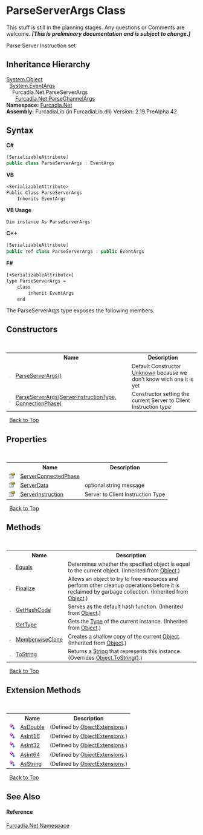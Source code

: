 # ParseServerArgs Class
This stuff is still in the planning stages. Any questions or Comments are welcome. _**\[This is preliminary documentation and is subject to change.\]**_

Parse Server Instruction set


## Inheritance Hierarchy
<a href="http://msdn2.microsoft.com/en-us/library/e5kfa45b" target="_blank">System.Object</a><br />&nbsp;&nbsp;<a href="http://msdn2.microsoft.com/en-us/library/118wxtk3" target="_blank">System.EventArgs</a><br />&nbsp;&nbsp;&nbsp;&nbsp;Furcadia.Net.ParseServerArgs<br />&nbsp;&nbsp;&nbsp;&nbsp;&nbsp;&nbsp;<a href="T_Furcadia_Net_ParseChannelArgs">Furcadia.Net.ParseChannelArgs</a><br />
**Namespace:**&nbsp;<a href="N_Furcadia_Net">Furcadia.Net</a><br />**Assembly:**&nbsp;FurcadiaLib (in FurcadiaLib.dll) Version: 2.19.PreAlpha 42

## Syntax

**C#**<br />
``` C#
[SerializableAttribute]
public class ParseServerArgs : EventArgs
```

**VB**<br />
``` VB
<SerializableAttribute>
Public Class ParseServerArgs
	Inherits EventArgs
```

**VB Usage**<br />
``` VB Usage
Dim instance As ParseServerArgs
```

**C++**<br />
``` C++
[SerializableAttribute]
public ref class ParseServerArgs : public EventArgs
```

**F#**<br />
``` F#
[<SerializableAttribute>]
type ParseServerArgs =  
    class
        inherit EventArgs
    end
```

The ParseServerArgs type exposes the following members.


## Constructors
&nbsp;<table><tr><th></th><th>Name</th><th>Description</th></tr><tr><td>![Public method](media/pubmethod.gif "Public method")</td><td><a href="M_Furcadia_Net_ParseServerArgs__ctor">ParseServerArgs()</a></td><td>
Default Constructor <a href="T_Furcadia_Net_ServerInstructionType">Unknown</a> because we don't know wich one it is yet</td></tr><tr><td>![Public method](media/pubmethod.gif "Public method")</td><td><a href="M_Furcadia_Net_ParseServerArgs__ctor_1">ParseServerArgs(ServerInstructionType, ConnectionPhase)</a></td><td>
Constructor setting the current Server to Client Instruction type</td></tr></table>&nbsp;
<a href="#parseserverargs-class">Back to Top</a>

## Properties
&nbsp;<table><tr><th></th><th>Name</th><th>Description</th></tr><tr><td>![Public property](media/pubproperty.gif "Public property")</td><td><a href="P_Furcadia_Net_ParseServerArgs_ServerConnectedPhase">ServerConnectedPhase</a></td><td></td></tr><tr><td>![Public property](media/pubproperty.gif "Public property")</td><td><a href="P_Furcadia_Net_ParseServerArgs_ServerData">ServerData</a></td><td>
optional string message</td></tr><tr><td>![Public property](media/pubproperty.gif "Public property")</td><td><a href="P_Furcadia_Net_ParseServerArgs_ServerInstruction">ServerInstruction</a></td><td>
Server to Client Instruction Type</td></tr></table>&nbsp;
<a href="#parseserverargs-class">Back to Top</a>

## Methods
&nbsp;<table><tr><th></th><th>Name</th><th>Description</th></tr><tr><td>![Public method](media/pubmethod.gif "Public method")</td><td><a href="http://msdn2.microsoft.com/en-us/library/bsc2ak47" target="_blank">Equals</a></td><td>
Determines whether the specified object is equal to the current object.
 (Inherited from <a href="http://msdn2.microsoft.com/en-us/library/e5kfa45b" target="_blank">Object</a>.)</td></tr><tr><td>![Protected method](media/protmethod.gif "Protected method")</td><td><a href="http://msdn2.microsoft.com/en-us/library/4k87zsw7" target="_blank">Finalize</a></td><td>
Allows an object to try to free resources and perform other cleanup operations before it is reclaimed by garbage collection.
 (Inherited from <a href="http://msdn2.microsoft.com/en-us/library/e5kfa45b" target="_blank">Object</a>.)</td></tr><tr><td>![Public method](media/pubmethod.gif "Public method")</td><td><a href="http://msdn2.microsoft.com/en-us/library/zdee4b3y" target="_blank">GetHashCode</a></td><td>
Serves as the default hash function.
 (Inherited from <a href="http://msdn2.microsoft.com/en-us/library/e5kfa45b" target="_blank">Object</a>.)</td></tr><tr><td>![Public method](media/pubmethod.gif "Public method")</td><td><a href="http://msdn2.microsoft.com/en-us/library/dfwy45w9" target="_blank">GetType</a></td><td>
Gets the <a href="http://msdn2.microsoft.com/en-us/library/42892f65" target="_blank">Type</a> of the current instance.
 (Inherited from <a href="http://msdn2.microsoft.com/en-us/library/e5kfa45b" target="_blank">Object</a>.)</td></tr><tr><td>![Protected method](media/protmethod.gif "Protected method")</td><td><a href="http://msdn2.microsoft.com/en-us/library/57ctke0a" target="_blank">MemberwiseClone</a></td><td>
Creates a shallow copy of the current <a href="http://msdn2.microsoft.com/en-us/library/e5kfa45b" target="_blank">Object</a>.
 (Inherited from <a href="http://msdn2.microsoft.com/en-us/library/e5kfa45b" target="_blank">Object</a>.)</td></tr><tr><td>![Public method](media/pubmethod.gif "Public method")</td><td><a href="M_Furcadia_Net_ParseServerArgs_ToString">ToString</a></td><td>
Returns a <a href="http://msdn2.microsoft.com/en-us/library/s1wwdcbf" target="_blank">String</a> that represents this instance.
 (Overrides <a href="http://msdn2.microsoft.com/en-us/library/7bxwbwt2" target="_blank">Object.ToString()</a>.)</td></tr></table>&nbsp;
<a href="#parseserverargs-class">Back to Top</a>

## Extension Methods
&nbsp;<table><tr><th></th><th>Name</th><th>Description</th></tr><tr><td>![Public Extension Method](media/pubextension.gif "Public Extension Method")</td><td><a href="M_Furcadia_Extensions_ObjectExtensions_AsDouble">AsDouble</a></td><td> (Defined by <a href="T_Furcadia_Extensions_ObjectExtensions">ObjectExtensions</a>.)</td></tr><tr><td>![Public Extension Method](media/pubextension.gif "Public Extension Method")</td><td><a href="M_Furcadia_Extensions_ObjectExtensions_AsInt16">AsInt16</a></td><td> (Defined by <a href="T_Furcadia_Extensions_ObjectExtensions">ObjectExtensions</a>.)</td></tr><tr><td>![Public Extension Method](media/pubextension.gif "Public Extension Method")</td><td><a href="M_Furcadia_Extensions_ObjectExtensions_AsInt32">AsInt32</a></td><td> (Defined by <a href="T_Furcadia_Extensions_ObjectExtensions">ObjectExtensions</a>.)</td></tr><tr><td>![Public Extension Method](media/pubextension.gif "Public Extension Method")</td><td><a href="M_Furcadia_Extensions_ObjectExtensions_AsInt64">AsInt64</a></td><td> (Defined by <a href="T_Furcadia_Extensions_ObjectExtensions">ObjectExtensions</a>.)</td></tr><tr><td>![Public Extension Method](media/pubextension.gif "Public Extension Method")</td><td><a href="M_Furcadia_Extensions_ObjectExtensions_AsString">AsString</a></td><td> (Defined by <a href="T_Furcadia_Extensions_ObjectExtensions">ObjectExtensions</a>.)</td></tr></table>&nbsp;
<a href="#parseserverargs-class">Back to Top</a>

## See Also


#### Reference
<a href="N_Furcadia_Net">Furcadia.Net Namespace</a><br />